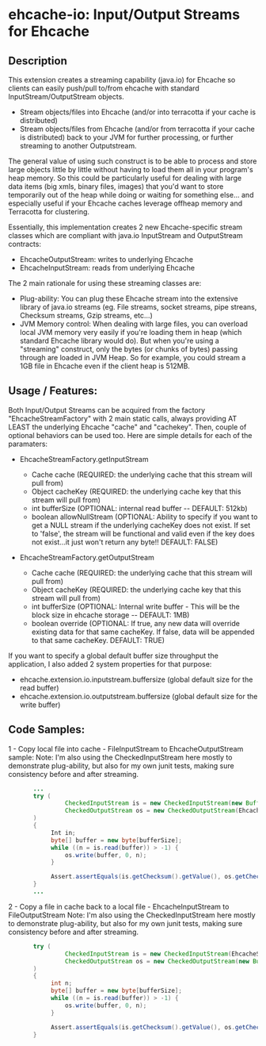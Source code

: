 # ehcache-io: Input/Output Streams for Ehcache

## Description
This extension creates a streaming capability (java.io) for Ehcache so clients can easily push/pull to/from ehcache with standard InputStream/OutputStream objects.
 * Stream objects/files into Ehcache (and/or into terracotta if your cache is distributed)
 * Stream objects/files from Ehcache (and/or from terracotta if your cache is distributed) back to your JVM for further processing, or further streaming to another Outputstream.

The general value of using such construct is to be able to process and store large objects little by little without having to load them all in your program's heap memory.
So this could be particularly useful for dealing with large data items (big xmls, binary files, images) that you'd want to store temporarily out of the heap while doing or waiting for something else...
and especially useful if your Ehcache caches leverage offheap memory and Terracotta for clustering.

Essentially, this implementation creates 2 new Ehcache-specific stream classes which are compliant with java.io InputStream and OutputStream contracts:
 * EhcacheOutputStream: writes to underlying Ehcache
 * EhcacheInputStream: reads from underlying Ehcache

The 2 main rationale for using these streaming classes are:
 * Plug-ability: You can plug these Ehcache stream into the extensive library of java.io streams (eg. File streams, socket streams, pipe streans, Checksum streams, Gzip streams, etc…)
 * JVM Memory control: When dealing with large files, you can overload local JVM memory very easily if you're loading them in heap (which standard Ehcache library would do). 
 But when you're using a "streaming" construct, only the bytes (or chunks of bytes) passing through are loaded in JVM Heap. 
 So for example, you could stream a 1GB file in Ehcache even if the client heap is 512MB.

## Usage / Features:

Both Input/Output Streams can be acquired from the factory "EhcacheStreamFactory" with 2 main static calls, 
always providing AT LEAST the underlying Ehcache "cache" and "cachekey".
Then, couple of optional behaviors can be used too. Here are simple details for each of the paramaters:

 * EhcacheStreamFactory.getInputStream
   * Cache cache (REQUIRED: the underlying cache that this stream will pull from)
   * Object cacheKey (REQUIRED: the underlying cache key that this stream will pull from)
   * int bufferSize (OPTIONAL: internal read buffer -- DEFAULT: 512kb)
   * boolean allowNullStream (OPTIONAL: Ability to specify if you want to get a NULL stream if the underlying cacheKey does not exist.
   If set to 'false', the stream will be functional and valid even if the key does not exist...it just won't return any byte!!
   DEFAULT: FALSE)
 
 * EhcacheStreamFactory.getOutputStream
   * Cache cache (REQUIRED: the underlying cache that this stream will pull from)
   * Object cacheKey (REQUIRED: the underlying cache key that this stream will pull from)
   * int bufferSize (OPTIONAL: Internal write buffer - This will be the block size in ehcache storage -- DEFAULT: 1MB)
   * boolean override (OPTIONAL: If true, any new data will override existing data for that same cacheKey. If false, data will be appended to that same cacheKey. DEFAULT: TRUE)

If you want to specify a global default buffer size throughput the application, I also added 2 system properties for that purpose:
 * ehcache.extension.io.inputstream.buffersize (global default size for the read buffer)
 * ehcache.extension.io.outputstream.buffersize (global default size for the write buffer)

## Code Samples:

1 - Copy local file into cache - FileInputStream to EhcacheOutputStream sample:
Note: I'm also using the CheckedInputStream here mostly to demonstrate plug-ability, but also for my own junit tests, making sure consistency before and after streaming.

```java
       ...
       try (
                CheckedInputStream is = new CheckedInputStream(new BufferedInputStream(Files.newInputStream(IN_FILE_PATH),inBufferSize),new CRC32());
                CheckedOutputStream os = new CheckedOutputStream(EhcacheStreamFactory.getOutputStream(cache, cache_key),new CRC32());
       )
       {
            Int in;
            byte[] buffer = new byte[bufferSize];
            while ((n = is.read(buffer)) > -1) {
                os.write(buffer, 0, n);
            }

            Assert.assertEquals(is.getChecksum().getValue(), os.getChecksum().getValue());
       }
       ...
```

2 - Copy a file in cache back to a local file - EhcacheInputStream to FileOutputStream
Note: I'm also using the CheckedInputStream here mostly to demonstrate plug-ability, but also for my own junit tests, making sure consistency before and after streaming.

```java
       try (
                CheckedInputStream is = new CheckedInputStream(EhcacheStreamFactory.getInputStream(cache, cache_key),new CRC32());
                CheckedOutputStream os = new CheckedOutputStream(new BufferedOutputStream(Files.newOutputStream(OUT_FILE_PATH)), new CRC32());
       )
       {
            int n;
            byte[] buffer = new byte[bufferSize];
            while ((n = is.read(buffer)) > -1) {
                os.write(buffer, 0, n);
            }

            Assert.assertEquals(is.getChecksum().getValue(), os.getChecksum().getValue());
       }
```